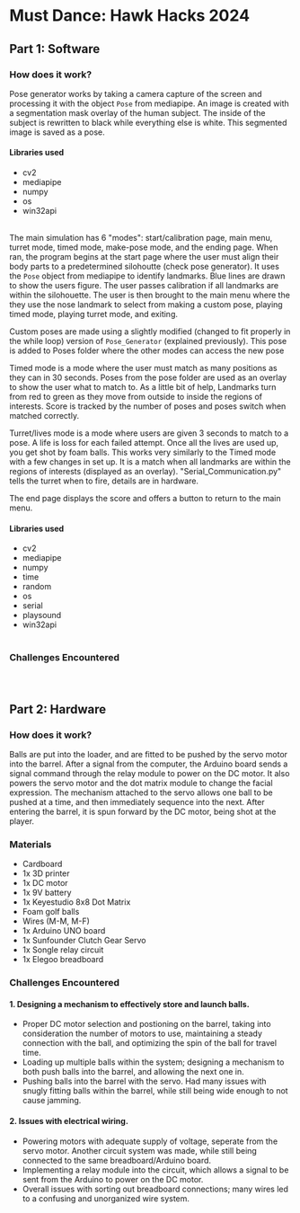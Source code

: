 # Must Dance: Hawk Hacks 2024 <br>

## Part 1: Software 
### How does it work? <br>
Pose generator works by taking a camera capture of the screen and processing it with the object <code>Pose</code> from mediapipe. An image is created with a segmentation mask overlay of the human subject. The inside of the subject is rewritten to black while everything else is white. This segmented image is saved as a pose.
#### Libraries used
- cv2
- mediapipe
- numpy
- os
- win32api <br><br>

The main simulation has 6 "modes": start/calibration page, main menu, turret mode, timed mode, make-pose mode, and the ending page. When ran, the program begins at the start page where the user must align their body parts to a predetermined silohoutte (check pose generator). It uses the <code>Pose</code> object from mediapipe to identify landmarks. Blue lines are drawn to show the users figure. The user passes calibration if all landmarks are within the silohouette. The user is then brought to the main menu where the they use the nose landmark to select from making a custom pose, playing timed mode, playing turret mode, and exiting.<br>

Custom poses are made using a slightly modified (changed to fit properly in the while loop) version of <code>Pose_Generator</code> (explained previously). This pose is added to Poses folder where the other modes can access the new pose<br>

Timed mode is a mode where the user must match as many positions as they can in 30 seconds. Poses from the pose folder are used as an overlay to show the user what to match to. As a little bit of help, Landmarks turn from red to green as they move from outside to inside the regions of interests. Score is tracked by the number of poses and poses switch when matched correctly. <br>

Turret/lives mode is a mode where users are given 3 seconds to match to a pose. A life is loss for each failed attempt. Once all the lives are used up, you get shot by foam balls. This works very similarly to the Timed mode with a few changes in set up. It is a match when all landmarks are within the regions of interests (displayed as an overlay). "Serial_Communication.py" tells the turret when to fire, details are in hardware. <br>

The end page displays the score and offers a button to return to the main menu.


#### Libraries used
- cv2
- mediapipe
- numpy
- time
- random
- os
- serial
- playsound
- win32api <br><br>
### Challenges Encountered<br><br><br>


## Part 2: Hardware
### How does it work?

Balls are put into the loader, and are fitted to be pushed by the servo motor into the barrel. After a signal from the computer, the Arduino board sends a signal command through the relay module to power on the DC motor. It also powers the servo motor and the dot matrix module to change the facial expression. The mechanism attached to the servo allows one ball to be pushed at a time, and then immediately sequence into the next. After entering the barrel, it is spun forward by the DC motor, being shot at the player.

### Materials
- Cardboard
- 1x 3D printer
- 1x DC motor
- 1x 9V battery
- 1x Keyestudio 8x8 Dot Matrix
- Foam golf balls
- Wires (M-M, M-F)
- 1x Arduino UNO board
- 1x Sunfounder Clutch Gear Servo
- 1x Songle relay circuit
- 1x Elegoo breadboard
### Challenges Encountered

#### 1. Designing a mechanism to effectively store and launch balls.
- Proper DC motor selection and postioning on the barrel, taking into consideration the number of motors to use, maintaining a steady connection with the ball, and optimizing the spin of the ball for travel time.
- Loading up multiple balls within the system; designing a mechanism to both push balls into the barrel, and allowing the next one in.
- Pushing balls into the barrel with the servo. Had many issues with snugly fitting balls within the barrel, while still being wide enough to not cause jamming.


#### 2. Issues with electrical wiring.
- Powering motors with adequate supply of voltage, seperate from the servo motor. Another circuit system was made, while still being connected to the same breadboard/Arduino board.
- Implementing a relay module into the circuit, which allows a signal to be sent from the Arduino to power on the DC motor.
- Overall issues with sorting out breadboard connections; many wires led to a confusing and unorganized wire system.


